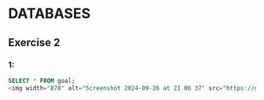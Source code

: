 # DATABASES
## Exercise 2 
### 1:

```sql
SELECT * FROM goal;
<img width="878" alt="Screenshot 2024-09-26 at 21 06 37" src="https://github.com/user-attachments/assets/4c00932e-bcf9-42bc-b1fd-7e5902430516">


